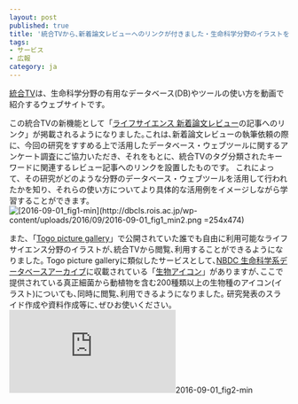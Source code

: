 ```yaml
---
layout: post
published: true
title: '統合TVから､新着論文レビューへのリンクが付きました・生命科学分野のイラストを閲覧できるようになりました'
tags:
- サービス
- 広報
category: ja
---
```

[統合TV](http://togotv.dbcls.jp/ja/)は、生命科学分野の有用なデータベース(DB)やツールの使い方を動画で紹介するウェブサイトです。
 
この統合TVの新機能として「[ライフサイエンス 新着論文レビュー](http://first.lifesciencedb.jp/)の記事へのリンク」が掲載されるようになりました｡これは､新着論文レビューの執筆依頼の際に、今回の研究をすすめる上で活用したデータベース・ウェブツールに関するアンケート調査にご協力いただき、それをもとに、統合TVのタグ分類されたキーワードに関連するレビュー記事へのリンクを設置したものです。
これによって、その研究がどのような分野のデータベース・ウェブツールを活用して行われたかを知り、それらの使い方についてより具体的な活用例をイメージしながら学習することができます。
![[2016-09-01_fig1-min](http://dbcls.rois.ac.jp/wp-content/uploads/2016/09/2016-09-01_fig1_min2.png =254x474)](http://togotv.dbcls.jp/ja/tags.html?tag=発現解析)
 
また､「[Togo picture gallery](http://g86.dbcls.jp/togopic)」で公開されていた誰でも自由に利用可能なライフサイエンス分野のイラストが､統合TVから閲覧､利用することができるようになりました｡
Togo picture galleryに類似したサービスとして､[NBDC 生命科学系データベースアーカイブ](http://dbarchive.biosciencedbc.jp/)に収載されている「[生物アイコン](http://togodb.biosciencedbc.jp/togodb/view/taxonomy_icon)」がありますが､ここで提供されている真正細菌から動植物を含む200種類以上の生物種のアイコン(イラスト)についても､同時に閲覧､利用できるようになりました｡
研究発表のスライド作成や資料作成等に､ぜひお使いください。
![[2016-09-01_fig2-min](http://dbcls.rois.ac.jp/wp-content/uploads/2016/09/2016-09-01_fig2-min-1024x693.png =321x474)](http://togotv.dbcls.jp/ja/pics.html)2016-09-01_fig2-min